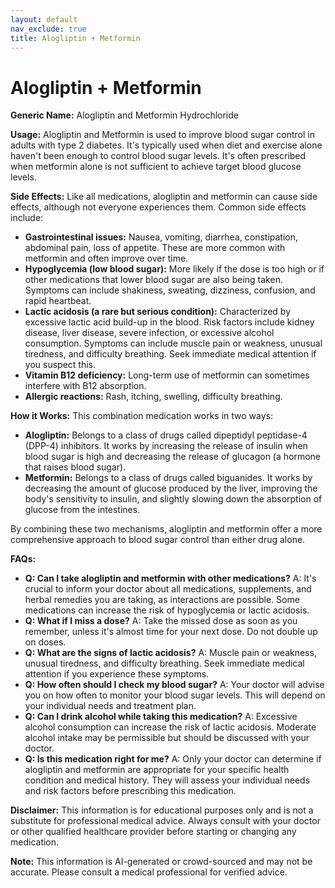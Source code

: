 ```yaml
---
layout: default
nav_exclude: true
title: Alogliptin + Metformin
---
```


# Alogliptin + Metformin

**Generic Name:** Alogliptin and Metformin Hydrochloride

**Usage:**  Alogliptin and Metformin is used to improve blood sugar control in adults with type 2 diabetes. It's typically used when diet and exercise alone haven't been enough to control blood sugar levels.  It's often prescribed when metformin alone is not sufficient to achieve target blood glucose levels.

**Side Effects:**  Like all medications, alogliptin and metformin can cause side effects, although not everyone experiences them.  Common side effects include:

* **Gastrointestinal issues:** Nausea, vomiting, diarrhea, constipation, abdominal pain, loss of appetite. These are more common with metformin and often improve over time.
* **Hypoglycemia (low blood sugar):**  More likely if the dose is too high or if other medications that lower blood sugar are also being taken.  Symptoms can include shakiness, sweating, dizziness, confusion, and rapid heartbeat.
* **Lactic acidosis (a rare but serious condition):**  Characterized by excessive lactic acid build-up in the blood.  Risk factors include kidney disease, liver disease, severe infection, or excessive alcohol consumption.  Symptoms can include muscle pain or weakness, unusual tiredness, and difficulty breathing.  Seek immediate medical attention if you suspect this.
* **Vitamin B12 deficiency:**  Long-term use of metformin can sometimes interfere with B12 absorption.
* **Allergic reactions:** Rash, itching, swelling, difficulty breathing.


**How it Works:** This combination medication works in two ways:

* **Alogliptin:** Belongs to a class of drugs called dipeptidyl peptidase-4 (DPP-4) inhibitors. It works by increasing the release of insulin when blood sugar is high and decreasing the release of glucagon (a hormone that raises blood sugar).
* **Metformin:** Belongs to a class of drugs called biguanides. It works by decreasing the amount of glucose produced by the liver, improving the body's sensitivity to insulin, and slightly slowing down the absorption of glucose from the intestines.

By combining these two mechanisms, alogliptin and metformin offer a more comprehensive approach to blood sugar control than either drug alone.

**FAQs:**

* **Q: Can I take alogliptin and metformin with other medications?** A:  It's crucial to inform your doctor about all medications, supplements, and herbal remedies you are taking, as interactions are possible.  Some medications can increase the risk of hypoglycemia or lactic acidosis.
* **Q: What if I miss a dose?** A: Take the missed dose as soon as you remember, unless it's almost time for your next dose.  Do not double up on doses.
* **Q:  What are the signs of lactic acidosis?** A:  Muscle pain or weakness, unusual tiredness, and difficulty breathing.  Seek immediate medical attention if you experience these symptoms.
* **Q:  How often should I check my blood sugar?** A: Your doctor will advise you on how often to monitor your blood sugar levels. This will depend on your individual needs and treatment plan.
* **Q:  Can I drink alcohol while taking this medication?** A:  Excessive alcohol consumption can increase the risk of lactic acidosis.  Moderate alcohol intake may be permissible but should be discussed with your doctor.
* **Q:  Is this medication right for me?** A:  Only your doctor can determine if alogliptin and metformin are appropriate for your specific health condition and medical history.  They will assess your individual needs and risk factors before prescribing this medication.


**Disclaimer:** This information is for educational purposes only and is not a substitute for professional medical advice.  Always consult with your doctor or other qualified healthcare provider before starting or changing any medication.


**Note:** This information is AI-generated or crowd-sourced and may not be accurate. Please consult a medical professional for verified advice.